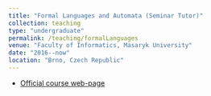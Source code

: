 ```yaml
---
title: "Formal Languages and Automata (Seminar Tutor)"
collection: teaching
type: "undergraduate"
permalink: /teaching/formalLanguages
venue: "Faculty of Informatics, Masaryk University"
date: "2016--now"
location: "Brno, Czech Republic"
---
```

- [Official course web-page](https://is.muni.cz/course/fi/spring2018/IB005)

